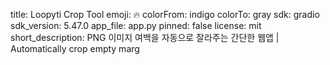 title: Loopyti Crop Tool
emoji: 🔥
colorFrom: indigo
colorTo: gray
sdk: gradio
sdk_version: 5.47.0
app_file: app.py
pinned: false
license: mit
short_description: PNG 이미지 여백을 자동으로 잘라주는 간단한 웹앱 | Automatically crop empty marg
